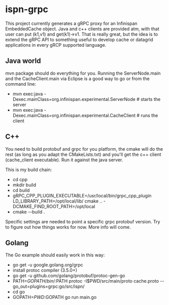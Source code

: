 # ispn-grpc
This project currently generates a gRPC proxy for an Infinispan EmbeddedCache object. 
Java and c++ clients are provided atm, with that user can put (k1,v1) and get(k1)->v1. That is really great, but the idea is to extend the gRPC API to something useful to develop cache or datagrid applications in every gRCP supported language.

## Java world
mvn package should do everything for you. Running the ServerNode.main and the CacheClient.main via Eclipse is a good way to go or from the command line:

- mvn exec:java -Dexec.mainClass=org.infinispan.experimental.ServerNode  # starts the server
- mvn exec:java -Dexec.mainClass=org.infinispan.experimental.CacheClient  # runs the client

## C++
You need to build protobuf and grpc for you platform, the cmake will do the rest (as long as you adapt the CMakeLists.txt) and you'll get the c++ client (cache_client executable). Run it against the java server.

This is my build chain:

- cd cpp
- mkdir build
- cd build
- gRPC_CPP_PLUGIN_EXECUTABLE=/usr/local/bin/grpc_cpp_plugin LD_LIBRARY_PATH=/opt/local/lib/ cmake .. -DCMAKE_FIND_ROOT_PATH=/opt/local
- cmake --build .

Specific settings are needed to point a specific grpc protobuf version. Try to figure out how things works for now. More info will come.


## Golang
The Go example should easily work in this way:

- go get -u google.golang.org/grpc
- install protoc compiler (3.5.0+)
- go get -u github.com/golang/protobuf/protoc-gen-go
- PATH=$GOPATH/bin/:$PATH protoc -I$PWD/src/main/proto  cache.proto --go_out=plugins=grpc:go/src/ispn/
- cd go
- GOPATH=$PWD:$GOPATH go run main.go

